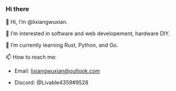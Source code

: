### Hi there 

👋 Hi, I’m @lixiangwuxian.

👀 I’m interested in software and web developement, hardware DIY.
 
🌱 I’m currently learning Rust, Python, and Go.

📫 How to reach me:

  - Email: lixiangwuxian@outlook.com

  - Discord: @Livable4359#9528

<!--
**lixiangwuxian/lixiangwuxian** is a ✨ _special_ ✨ repository because its `README.md` (this file) appears on your GitHub profile.

Here are some ideas to get you started:

- 🔭 I’m currently working on ...
- 🌱 I’m currently learning ...
- 👯 I’m looking to collaborate on ...
- 🤔 I’m looking for help with ...
- 💬 Ask me about ...
- 📫 How to reach me: ...
- 😄 Pronouns: ...
- ⚡ Fun fact: ...
-->
